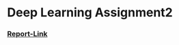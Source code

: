 # Deep Learning Assignment2

### [Report-Link](https://docs.google.com/document/d/1O238FKs7y2sPEdQ9Ym9qhzQTpPQsre3J2peQoJwbSts/edit?usp=sharing)
